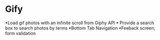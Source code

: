 # Gify
•Load gif photos with an infinite scroll from Giphy API • Provide a search box to search photos by terms •Bottom Tab Navigation •Feeback screen; form validation
